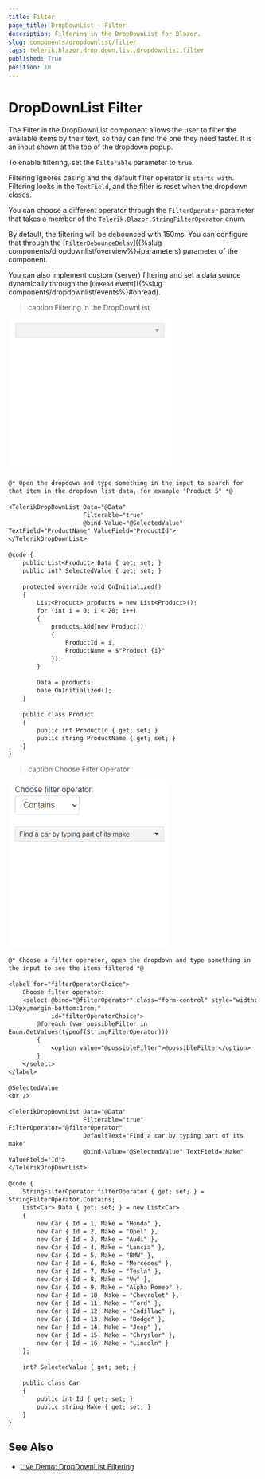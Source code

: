 ```yaml
---
title: Filter
page_title: DropDownList - Filter
description: Filtering in the DropDownList for Blazor.
slug: components/dropdownlist/filter
tags: telerik,blazor,drop,down,list,dropdownlist,filter
published: True
position: 10
---
```


# DropDownList Filter

The Filter in the DropDownList component allows the user to filter the available items by their text, so they can find the one they need faster. It is an input shown at the top of the dropdown popup.

To enable filtering, set the `Filterable` parameter to `true`.

Filtering ignores casing and the default filter operator is `starts with`. Filtering looks in the `TextField`, and the filter is reset when the dropdown closes.

You can choose a different operator through the `FilterOperator` parameter that takes a member of the `Telerik.Blazor.StringFilterOperator` enum.

By default, the filtering will be debounced with 150ms. You can configure that through the [`FilterDebounceDelay`]({%slug components/dropdownlist/overview%}#parameters) parameter of the component.

You can also implement custom (server) filtering and set a data source dynamically through the [`OnRead` event]({%slug components/dropdownlist/events%}#onread).

>caption Filtering in the DropDownList

![dropdownlist filtering gif](images/dropdownlist-filtering-basic.gif)

````CSHTML
@* Open the dropdown and type something in the input to search for that item in the dropdown list data, for example "Product 5" *@

<TelerikDropDownList Data="@Data"
                     Filterable="true"
                     @bind-Value="@SelectedValue" TextField="ProductName" ValueField="ProductId">
</TelerikDropDownList>

@code {
    public List<Product> Data { get; set; }
    public int? SelectedValue { get; set; }

    protected override void OnInitialized()
    {
        List<Product> products = new List<Product>();
        for (int i = 0; i < 20; i++)
        {
            products.Add(new Product()
            {
                ProductId = i,
                ProductName = $"Product {i}"
            });
        }

        Data = products;
        base.OnInitialized();
    }

    public class Product
    {
        public int ProductId { get; set; }
        public string ProductName { get; set; }
    }
}
````
>caption Choose Filter Operator

![dropdownlist choose filter operator gif](images/dropdownlist-choose-filter-operator.gif)

````CSHTML
@* Choose a filter operator, open the dropdown and type something in the input to see the items filtered *@

<label for="filterOperatorChoice">
    Choose filter operator:
    <select @bind="@filterOperator" class="form-control" style="width: 130px;margin-bottom:1rem;"
            id="filterOperatorChoice">
        @foreach (var possibleFilter in Enum.GetValues(typeof(StringFilterOperator)))
        {
            <option value="@possibleFilter">@possibleFilter</option>
        }
    </select>
</label>

@SelectedValue
<br />

<TelerikDropDownList Data="@Data"
                     Filterable="true" FilterOperator="@filterOperator"
                     DefaultText="Find a car by typing part of its make"
                     @bind-Value="@SelectedValue" TextField="Make" ValueField="Id">
</TelerikDropDownList>

@code {
    StringFilterOperator filterOperator { get; set; } = StringFilterOperator.Contains;
    List<Car> Data { get; set; } = new List<Car>
    {
        new Car { Id = 1, Make = "Honda" },
        new Car { Id = 2, Make = "Opel" },
        new Car { Id = 3, Make = "Audi" },
        new Car { Id = 4, Make = "Lancia" },
        new Car { Id = 5, Make = "BMW" },
        new Car { Id = 6, Make = "Mercedes" },
        new Car { Id = 7, Make = "Tesla" },
        new Car { Id = 8, Make = "Vw" },
        new Car { Id = 9, Make = "Alpha Romeo" },
        new Car { Id = 10, Make = "Chevrolet" },
        new Car { Id = 11, Make = "Ford" },
        new Car { Id = 12, Make = "Cadillac" },
        new Car { Id = 13, Make = "Dodge" },
        new Car { Id = 14, Make = "Jeep" },
        new Car { Id = 15, Make = "Chrysler" },
        new Car { Id = 16, Make = "Lincoln" }
    };

    int? SelectedValue { get; set; }

    public class Car
    {
        public int Id { get; set; }
        public string Make { get; set; }
    }
}
````

## See Also

  * [Live Demo: DropDownList Filtering](https://demos.telerik.com/blazor-ui/dropdownlist/filtering)